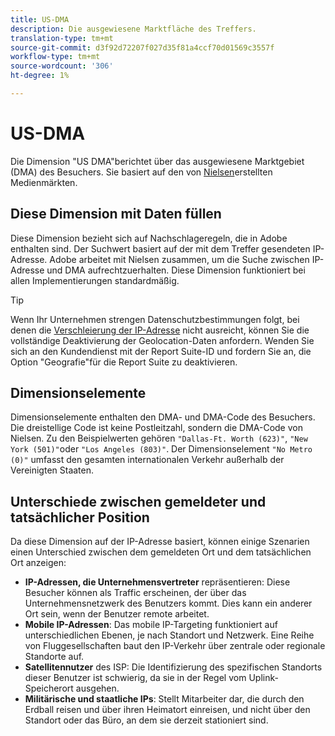 ```yaml
---
title: US-DMA
description: Die ausgewiesene Marktfläche des Treffers.
translation-type: tm+mt
source-git-commit: d3f92d72207f027d35f81a4ccf70d01569c3557f
workflow-type: tm+mt
source-wordcount: '306'
ht-degree: 1%

---
```



# US-DMA

Die Dimension &quot;US DMA&quot;berichtet über das ausgewiesene Marktgebiet (DMA) des Besuchers. Sie basiert auf den von [Nielsen](https://www.nielsen.com/us/en/intl-campaigns/dma-maps/)erstellten Medienmärkten.

## Diese Dimension mit Daten füllen

Diese Dimension bezieht sich auf Nachschlageregeln, die in Adobe enthalten sind. Der Suchwert basiert auf der mit dem Treffer gesendeten IP-Adresse. Adobe arbeitet mit Nielsen zusammen, um die Suche zwischen IP-Adresse und DMA aufrechtzuerhalten. Diese Dimension funktioniert bei allen Implementierungen standardmäßig.

>[!TIP]
>
>Wenn Ihr Unternehmen strengen Datenschutzbestimmungen folgt, bei denen die [Verschleierung der IP-Adresse](/help/admin/admin/general-acct-settings-admin.md) nicht ausreicht, können Sie die vollständige Deaktivierung der Geolocation-Daten anfordern. Wenden Sie sich an den Kundendienst mit der Report Suite-ID und fordern Sie an, die Option &quot;Geografie&quot;für die Report Suite zu deaktivieren.

## Dimensionselemente

Dimensionselemente enthalten den DMA- und DMA-Code des Besuchers. Die dreistellige Code ist keine Postleitzahl, sondern die DMA-Code von Nielsen. Zu den Beispielwerten gehören `"Dallas-Ft. Worth (623)"`, `"New York (501)"`oder `"Los Angeles (803)"`. Der Dimensionselement `"No Metro (0)"` umfasst den gesamten internationalen Verkehr außerhalb der Vereinigten Staaten.

## Unterschiede zwischen gemeldeter und tatsächlicher Position

Da diese Dimension auf der IP-Adresse basiert, können einige Szenarien einen Unterschied zwischen dem gemeldeten Ort und dem tatsächlichen Ort anzeigen:

* **IP-Adressen, die Unternehmensvertreter** repräsentieren: Diese Besucher können als Traffic erscheinen, der über das Unternehmensnetzwerk des Benutzers kommt. Dies kann ein anderer Ort sein, wenn der Benutzer remote arbeitet.
* **Mobile IP-Adressen**: Das mobile IP-Targeting funktioniert auf unterschiedlichen Ebenen, je nach Standort und Netzwerk. Eine Reihe von Fluggesellschaften baut den IP-Verkehr über zentrale oder regionale Standorte auf.
* **Satellitennutzer** des ISP: Die Identifizierung des spezifischen Standorts dieser Benutzer ist schwierig, da sie in der Regel vom Uplink-Speicherort ausgehen.
* **Militärische und staatliche IPs**: Stellt Mitarbeiter dar, die durch den Erdball reisen und über ihren Heimatort einreisen, und nicht über den Standort oder das Büro, an dem sie derzeit stationiert sind.
